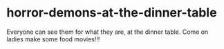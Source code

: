 # horror-demons-at-the-dinner-table
Everyone can see them for what they are, at the dinner table. Come on ladies make some food movies!!!
